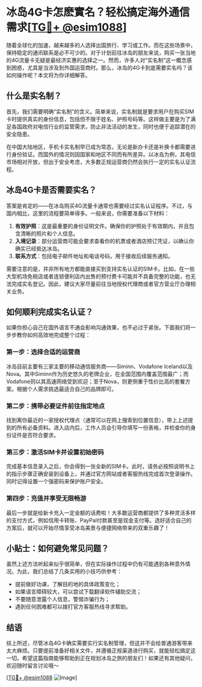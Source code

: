 # 冰岛4G卡怎麽實名？轻松搞定海外通信需求[[TG💪+ @esim1088](https://t.me/s/esim1088)]

随着全球化的加速，越来越多的人选择出国旅行、学习或工作。而在这些场景中，保持稳定的通讯联系是必不可少的。对于计划前往冰岛的朋友来说，购买一张当地的4G流量卡无疑是最经济实惠的选择之一。然而，许多人对“实名制”这一概念感到困惑，尤其是当涉及到外国运营商时。那么，冰岛的4G卡到底需要实名吗？该如何操作呢？本文将为你详细解答。

## 什么是实名制？

首先，我们需要明确“实名制”的含义。简单来说，实名制就是要求用户在购买SIM卡时提供真实的身份信息，包括但不限于姓名、护照号码等。这样做主要是为了满足各国政府对电信行业的监管需求，防止非法活动的发生，同时也便于追踪潜在的安全隐患。

在中国大陆地区，手机卡实名制早已成为常态，无论是新办卡还是补换卡都需要进行身份验证。而国外的情况则因国家和地区不同而有所差异。以冰岛为例，其电信市场相对开放，但出于安全考虑，大多数正规运营商仍然会执行一定的实名认证流程。

## 冰岛4G卡是否需要实名？

答案是肯定的——在冰岛购买4G流量卡通常也需要经过实名认证程序。不过，与国内相比，这里的流程要简单得多。一般来说，你需要准备以下材料：

1. **有效护照**：这是最重要的身份证明文件。确保你的护照处于有效期内，并且包含清晰的照片和个人信息。
2. **入境记录**：部分运营商可能会要求查看你的机票或者酒店预订凭证，以确认你确实已经抵达冰岛。
3. **联系方式**：包括电子邮件地址和电话号码，用于接收后续服务通知。

需要注意的是，并非所有地方都能直接买到支持实名认证的SIM卡。比如，在一些大型机场免税店或者连锁便利店内出售的预付费卡可能并不具备完整的功能，也无法完成实名登记。因此，建议大家尽量前往当地授权代理商或者官方营业厅办理相关业务。

## 如何顺利完成实名认证？

如果你担心自己在国外语言不通会影响沟通效果，也不必过于紧张。下面我们将一步步教你如何高效地完成整个过程：

### 第一步：选择合适的运营商

冰岛目前主要有三家主要的移动通信服务商——Siminn、Vodafone Iceland以及Nova。其中Siminn作为历史悠久的老牌企业，在全国范围内覆盖范围最广；而Vodafone则以其高速网络受到欢迎；至于Nova，则更侧重于性价比高的套餐方案。根据个人需求挑选最适合自己的品牌即可。

### 第二步：携带必要证件前往指定地点

找到离你最近的一家授权代理点（通常可以在网上搜索到位置信息），带上上述提到的所有必备资料。进入店内后，工作人员会引导你填写一份表格，并检查你的身份证件是否符合要求。

### 第三步：激活SIM卡并设置初始密码

完成基本信息录入之后，你会得到一张全新的SIM卡。此时，请务必按照说明书上的指示步骤正确安装到设备上，并通过官方网站或者客服热线完成首次登录操作。同时记得设置一个强密码来保护账户安全。

### 第四步：充值并享受无限畅游

最后一步就是给新卡充入一定金额的话费啦！大多数运营商都提供了多种灵活多样的支付方式，例如信用卡转账、PayPal付款甚至是现金支付等。选好适合自己的方案后，就可以开始尽情享受冰岛美景与便捷网络带来的双重乐趣了！

## 小贴士：如何避免常见问题？

虽然上述方法听起来似乎很简单，但在实际操作过程中仍有可能遇到各种意外情况。为此，我们总结了几条实用的小技巧供参考：

- 提前做好功课，了解目的地的具体政策变化；
- 如果语言障碍较大，可以尝试下载翻译软件辅助交流；
- 不要随意泄露个人信息，警惕诈骗行为；
- 遇到任何困难都可以拨打官方客服热线寻求帮助。

## 结语

综上所述，尽管冰岛4G卡确实需要实行实名制管理，但这并不会给普通游客带来太大麻烦。只要提前准备好相关文件，并遵循正规渠道进行购买，就能轻松搞定这一切。希望这篇指南能够帮助到正在规划冰岛之旅的朋友们！如果还有其他疑问，欢迎随时留言讨论哦～

[[TG💪+ @esim1088](https://t.me/s/esim1088) ![Image](https://i.postimg.cc/4NQfJmqS/Snipaste-2025-05-13-00-14-12.png)]